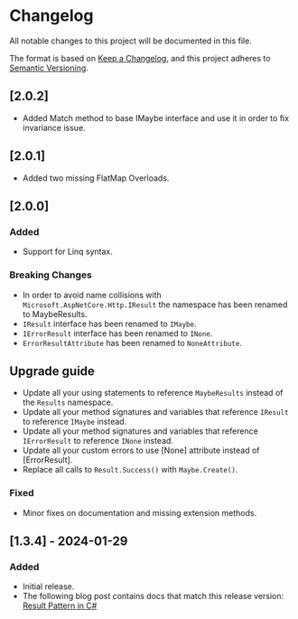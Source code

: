 # Changelog

All notable changes to this project will be documented in this file.

The format is based on [Keep a Changelog](https://keepachangelog.com/),
and this project adheres to [Semantic Versioning](https://semver.org/).

## [2.0.2]
- Added Match method to base IMaybe interface and use it in order to fix invariance issue.

## [2.0.1]
- Added two missing FlatMap Overloads.

## [2.0.0]
### Added
- Support for Linq syntax.

### Breaking Changes
- In order to avoid name collisions with `Microsoft.AspNetCore.Http.IResult` the namespace has been renamed to MaybeResults.
- `IResult` interface has been renamed to `IMaybe`.
- `IErrorResult` interface has been renamed to `INone`.
- `ErrorResultAttribute` has been renamed to `NoneAttribute`.

## Upgrade guide
- Update all your using statements to reference `MaybeResults` instead of the `Results` namespace.
- Update all your method signatures and variables that reference `IResult` to reference `IMaybe` instead.
- Update all your method signatures and variables that reference `IErrorResult` to reference `INone` instead.
- Update all your custom errors to use [None] attribute instead of [ErrorResult].
- Replace all calls to `Result.Success()` with `Maybe.Create()`.

### Fixed
- Minor fixes on documentation and missing extension methods.

## [1.3.4] - 2024-01-29
### Added
- Initial release.
- The following blog post contains docs that match this release version: [Result Pattern in C#](https://medium.com/@walticotc/result-pattern-in-c-537bedda17a6)

